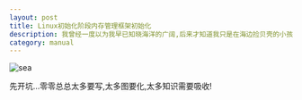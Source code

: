 ```yaml
---
layout: post
title: Linux初始化阶段内存管理框架初始化
description: 我曾经一度以为我早已知晓海洋的广阔,后来才知道我只是在海边捡贝壳的小孩,甚至不曾弄湿鞋袜...
category: manual
---
```


![sea](/images/highmem/sea.jpg)

先开坑...零零总总太多要写,太多图要化,太多知识需要吸收!


